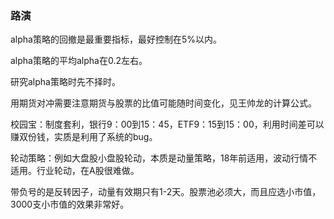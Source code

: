 ### 路演

alpha策略的回撤是最重要指标，最好控制在5%以内。

alpha策略的平均alpha在0.2左右。

研究alpha策略时先不择时。

用期货对冲需要注意期货与股票的比值可能随时间变化，见王帅龙的计算公式。

校园宝：制度套利，银行9：00到15：45，ETF9：15到15：00，利用时间差可以赚双份钱，实质是利用了系统的bug。

轮动策略：例如大盘股小盘股轮动，本质是动量策略，18年前适用，波动行情不适用。行业轮动，在A股很难做。

带负号的是反转因子，动量有效期只有1-2天。股票池必须大，而且应选小市值，3000支小市值的效果非常好。